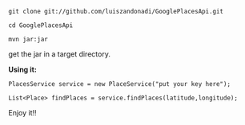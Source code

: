 `git clone git://github.com/luiszandonadi/GooglePlacesApi.git`

`cd GooglePlacesApi`

`mvn jar:jar`

get the jar in a target directory.





**Using it:**

`PlacesService service = new PlaceService("put your key here");`

`List<Place> findPlaces = service.findPlaces(latitude,longitude);`


Enjoy it!!

